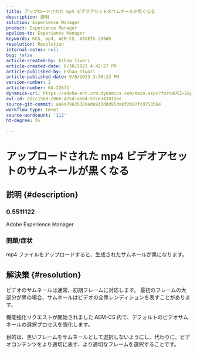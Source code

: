 ```yaml
---
title: アップロードされた mp4 ビデオアセットのサムネールが黒くなる
description: 説明
solution: Experience Manager
product: Experience Manager
applies-to: Experience Manager
keywords: KCS, mp4, AEM-CS, ASSETS-25505
resolution: Resolution
internal-notes: null
bug: false
article-created-by: Eshaa Tiwari
article-created-date: 8/30/2023 4:42:57 PM
article-published-by: Eshaa Tiwari
article-published-date: 9/6/2023 3:30:23 PM
version-number: 2
article-number: KA-22671
dynamics-url: https://adobe-ent.crm.dynamics.com/main.aspx?forceUCI=1&pagetype=entityrecord&etn=knowledgearticle&id=4c7a4b44-5447-ee11-be6d-6045bd006793
exl-id: ddcc1560-c066-425d-ae04-5fce34281dee
source-git-commit: aa6a79635380eda913ddd95da0f2b97fc975356e
workflow-type: tm+mt
source-wordcount: '112'
ht-degree: 5%

---
```


# アップロードされた mp4 ビデオアセットのサムネールが黒くなる

## 説明 {#description}


### 0.5511122 

Adobe Experience Manager

### 問題/症状

mp4 ファイルをアップロードすると、生成されたサムネールが黒になります。


## 解決策 {#resolution}


ビデオのサムネールは通常、初期フレームに対応します。 最初のフレームの大部分が黒の場合、サムネールはビデオの全黒レンディションを表すことがあります。

機能強化リクエストが開始されました<b> </b>AEM-CS 内で、デフォルトのビデオサムネールの選択プロセスを強化します。

目的は、黒いフレームをサムネールとして選択しないようにし、代わりに、ビデオコンテンツをより適切に表す、より適切なフレームを選択することです。
